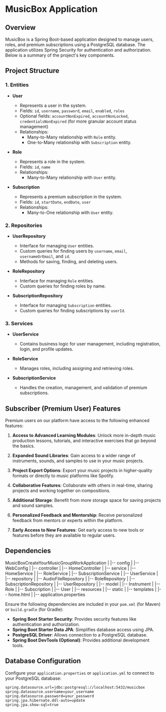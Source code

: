 # MusicBox Application

## Overview

MusicBox is a Spring Boot-based application designed to manage users, roles, and premium subscriptions using a PostgreSQL database. The application utilizes Spring Security for authentication and authorization. Below is a summary of the project's key components.

## Project Structure

### 1. **Entities**
- **User**
    - Represents a user in the system.
    - Fields: `id`, `username`, `password`, `email`, `enabled`, `roles`
    - Optional fields: `accountNonExpired`, `accountNonLocked`, `credentialsNonExpired` (for more granular account status management)
    - Relationships:
        - Many-to-Many relationship with `Role` entity.
        - One-to-Many relationship with `Subscription` entity.

- **Role**
    - Represents a role in the system.
    - Fields: `id`, `name`
    - Relationships:
        - Many-to-Many relationship with `User` entity.

- **Subscription**
    - Represents a premium subscription in the system.
    - Fields: `id`, `startDate`, `endDate`, `user`
    - Relationships:
        - Many-to-One relationship with `User` entity.

### 2. **Repositories**
- **UserRepository**
    - Interface for managing `User` entities.
    - Custom queries for finding users by `username`, `email`, `usernameOrEmail`, and `id`.
    - Methods for saving, finding, and deleting users.

- **RoleRepository**
    - Interface for managing `Role` entities.
    - Custom queries for finding roles by name.

- **SubscriptionRepository**
    - Interface for managing `Subscription` entities.
    - Custom queries for finding subscriptions by `userId`.

### 3. **Services**
- **UserService**
    - Contains business logic for user management, including registration, login, and profile updates.

- **RoleService**
    - Manages roles, including assigning and retrieving roles.

- **SubscriptionService**
    - Handles the creation, management, and validation of premium subscriptions.

## Subscriber (Premium User) Features

Premium users on our platform have access to the following enhanced features:

1. **Access to Advanced Learning Modules**: Unlock more in-depth music production lessons, tutorials, and interactive exercises that go beyond the basics.

2. **Expanded Sound Libraries**: Gain access to a wider range of instruments, sounds, and samples to use in your music projects.

3. **Project Export Options**: Export your music projects in higher-quality formats or directly to music platforms like Spotify.

4. **Collaborative Features**: Collaborate with others in real-time, sharing projects and working together on compositions.

5. **Additional Storage**: Benefit from more storage space for saving projects and sound samples.

6. **Personalized Feedback and Mentorship**: Receive personalized feedback from mentors or experts within the platform.

7. **Early Access to New Features**: Get early access to new tools or features before they are available to regular users.

## Dependencies

MusicBoxCreateYourMusicGroupWorkApplication
|
|-- config
|   |-- WebConfig
|
|-- controller
|   |-- HomeController
|
|-- service
|   |-- HomeService
|   |-- RoleService
|   |-- SubscriptionService
|   |-- UserService
|
|-- repository
|   |-- AudioFileRepository
|   |-- RoleRepository
|   |-- SubscriptionRepository
|   |-- UserRepository
|
|-- model
|   |-- Instrument
|   |-- Role
|   |-- Subscription
|   |-- User
|
|-- resources
|   |-- static
|   |-- templates
|       |-- home.html
|
|-- application.properties


Ensure the following dependencies are included in your `pom.xml` (for Maven) or `build.gradle` (for Gradle):

- **Spring Boot Starter Security**: Provides security features like authentication and authorization.
- **Spring Boot Starter Data JPA**: Simplifies database access using JPA.
- **PostgreSQL Driver**: Allows connection to a PostgreSQL database.
- **Spring Boot DevTools (Optional)**: Provides additional development tools.

## Database Configuration

Configure your `application.properties` or `application.yml` to connect to your PostgreSQL database:

```properties
spring.datasource.url=jdbc:postgresql://localhost:5432/musicbox
spring.datasource.username=your_username
spring.datasource.password=your_password
spring.jpa.hibernate.ddl-auto=update
spring.jpa.show-sql=true
